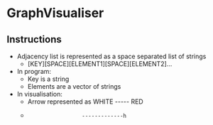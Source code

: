 # GraphVisualiser

## Instructions
- Adjacency list is represented as a space separated list of strings<br>
    - [KEY][SPACE][ELEMENT1][SPACE][ELEMENT2]...<br>
- In program:
    - Key is a string
    - Elements are a vector of strings<br>
- In visualisation:
    - Arrow represented as WHITE ----- RED
    -                      -------------h
    
